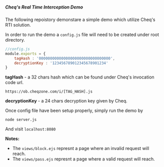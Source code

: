<h5>Cheq's Real Time Interception Demo</h1>

The following repoistory demonstare a simple demo which utilize Cheq's RTI solution.

In order to run the demo a `config.js` file will need to be created under root directory.

```javascript
//config.js
module.exports = {
    tagHash : '00000000000000000000000000000000', 
    decryptionKey : '123456789012345678901234'
}
``` 

**tagHash** - a 32 chars hash which can be found under Cheq's invocation code url.

```
https://ob.cheqzone.com/i/[TAG_HASH].js
```

**decryptionKey** - a 24 chars decryption key given by Cheq.


Once config file have been setup properly, simply run the demo by
 
```
node server.js
```

And visit  `localhost:8080`

**Notes:**
* The `views/block.ejs` represnt a page where an invalid request will reach.
* The `views/pass.ejs` represnt a page where a valid request will reach.